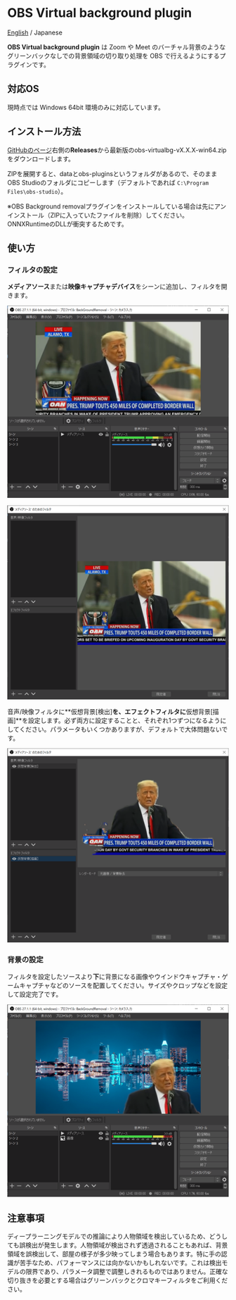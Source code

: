 # OBS Virtual background plugin

[English](README.md) / Japanese

**OBS Virtual background plugin** は Zoom や Meet のバーチャル背景のようなグリーンバックなしでの背景領域の切り取り処理を OBS で行えるようにするプラグインです。

## 対応OS

現時点では Windows 64bit 環境のみに対応しています。

## インストール方法

[GitHubのページ](https://github.com/kounoike/obs-virtualbg)右側の**Releases**から最新版のobs-virtualbg-vX.X.X-win64.zipをダウンロードします。

ZIPを展開すると、dataとobs-pluginsというフォルダがあるので、そのままOBS Studioのフォルダにコピーします（デフォルトであれば `C:\Program Files\obs-studio`）。

※OBS Background removalプラグインをインストールしている場合は先にアンインストール（ZIPに入っていたファイルを削除）してください。ONNXRuntimeのDLLが衝突するためです。


## 使い方

### フィルタの設定

**メディアソース**または**映像キャプチャデバイス**をシーンに追加し、フィルタを開きます。

![](doc/scene_ja.png)

![](doc/filter_ja.png)


音声/映像フィルタに**仮想背景[検出]**を、エフェクトフィルタに**仮想背景[描画]**を設定します。必ず両方に設定することと、それぞれ1つずつになるようにしてください。パラメータもいくつかありますが、デフォルトで大体問題ないです。

![](doc/filter_2_ja.png)

### 背景の設定

フィルタを設定したソースより**下**に背景になる画像やウインドウキャプチャ・ゲームキャプチャなどのソースを配置してください。サイズやクロップなどを設定して設定完了です。

![](doc/scene_2_ja.png.png)

## 注意事項

ディープラーニングモデルでの推論により人物領域を検出しているため、どうしても誤検出が発生します。人物領域が検出されず透過されることもあれば、背景領域を誤検出して、部屋の様子が多少映ってしまう場合もあります。特に手の認識が苦手なため、パフォーマンスには向かないかもしれないです。これは検出モデルの限界であり、パラメータ調整で調整しきれるものではありません。正確な切り抜きを必要とする場合はグリーンバックとクロマキーフィルタをご利用ください。

